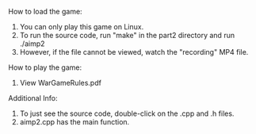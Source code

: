 How to load the game:
1. You can only play this game on Linux.
2. To run the source code, run "make" in the part2 directory and run ./aimp2
3. However, if the file cannot be viewed, watch the "recording" MP4 file.

How to play the game:
1. View WarGameRules.pdf

Additional Info:
1. To just see the source code, double-click on the .cpp and .h files.
2. aimp2.cpp has the main function.
